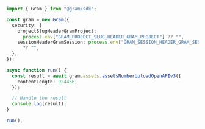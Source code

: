 <!-- Start SDK Example Usage [usage] -->
```typescript
import { Gram } from "@gram/sdk";

const gram = new Gram({
  security: {
    projectSlugHeaderGramProject:
      process.env["GRAM_PROJECT_SLUG_HEADER_GRAM_PROJECT"] ?? "",
    sessionHeaderGramSession: process.env["GRAM_SESSION_HEADER_GRAM_SESSION"]
      ?? "",
  },
});

async function run() {
  const result = await gram.assets.assetsNumberUploadOpenAPIv3({
    contentLength: 924456,
  });

  // Handle the result
  console.log(result);
}

run();

```
<!-- End SDK Example Usage [usage] -->